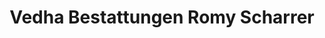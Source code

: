 ---
title: "Vedha Bestattungen Romy Scharrer"
url: /chemnitz/vedha-bestattungen-romy-scharrer-carl-von-ossietzky-strasse/
shop: Bestattungen
---
